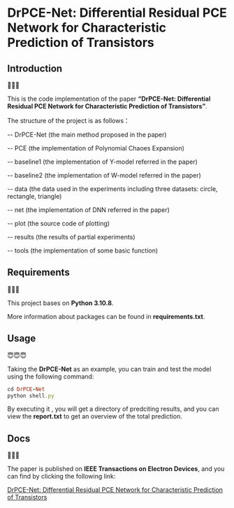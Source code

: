 # DrPCE-Net: Differential Residual PCE Network for Characteristic Prediction of Transistors

## Introduction

🤔🤔🤔

This is the code implementation of the paper **“DrPCE-Net: Differential Residual PCE Network for Characteristic Prediction of Transistors”**.

The structure of the project is as follows：

-- DrPCE-Net (the main method proposed in the paper)

-- PCE (the implementation of Polynomial Chaoes Expansion)

-- baseline1 (the implementation of Y-model referred in the paper)

-- baseline2 (the implementation of W-model referred in the paper)

-- data (the data used in the experiments including three datasets: circle, rectangle, triangle)

-- net (the implementation of DNN referred in the paper)

-- plot  (the source code of plotting)

-- results (the results of partial experiments)

-- tools (the implementation of some basic function)


## Requirements

🥸🥸🥸

This project bases on **Python 3.10.8**.

More information about packages can be found in **requirements.txt**.



## Usage

😇😇😇

Taking the **DrPCE-Net** as an example, you can train and test the model using the following command:
```ruby
cd DrPCE-Net
python shell.py
```
By executing it , you will get a directory of predciting results, and you can view the **report.txt** to get an overview of the total prediction.


## Docs

🥳🥳🥳

The paper is published on **IEEE Transactions on Electron Devices**, and you can find by clicking the following link:

[DrPCE-Net: Differential Residual PCE Network for Characteristic Prediction of Transistors](https://ieeexplore.ieee.org/document/10308755)
